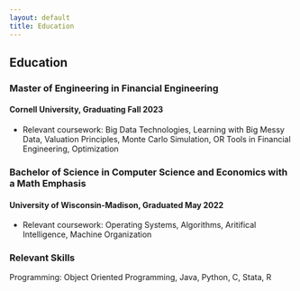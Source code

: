 ```yaml
---
layout: default
title: Education
---
```

## Education

### Master of Engineering in Financial Engineering
#### Cornell University, Graduating Fall 2023
- Relevant coursework: Big Data Technologies, Learning with Big Messy Data, Valuation Principles, Monte Carlo Simulation, OR Tools in Financial Engineering, Optimization

### Bachelor of Science in Computer Science and Economics with a Math Emphasis
#### University of Wisconsin-Madison, Graduated May 2022
- Relevant coursework: Operating Systems, Algorithms, Aritifical Intelligence, Machine Organization

### Relevant Skills
Programming: Object Oriented Programming, Java, Python, C, Stata, R
